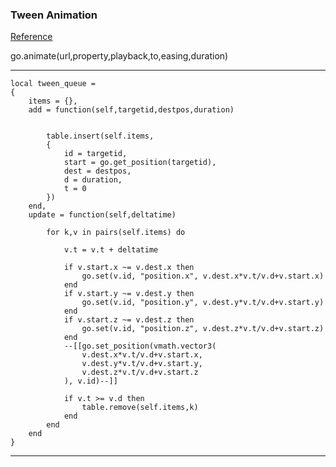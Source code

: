 ### Tween Animation

[Reference](http://www.defold.com/ref/go/#go.animate:url-property-playback-to-easing-duration--delay---complete_function-)

go.animate(url,property,playback,to,easing,duration)


---
    local tween_queue =
    {
        items = {},
        add = function(self,targetid,destpos,duration)


            table.insert(self.items,
            {
                id = targetid,
                start = go.get_position(targetid),
                dest = destpos,
                d = duration,
                t = 0
            })
        end,
        update = function(self,deltatime)

            for k,v in pairs(self.items) do

                v.t = v.t + deltatime

                if v.start.x ~= v.dest.x then
                    go.set(v.id, "position.x", v.dest.x*v.t/v.d+v.start.x)
                end
                if v.start.y ~= v.dest.y then
                    go.set(v.id, "position.y", v.dest.y*v.t/v.d+v.start.y)
                end
                if v.start.z ~= v.dest.z then
                    go.set(v.id, "position.z", v.dest.z*v.t/v.d+v.start.z)
                end
                --[[go.set_position(vmath.vector3(
                    v.dest.x*v.t/v.d+v.start.x,
                    v.dest.y*v.t/v.d+v.start.y,
                    v.dest.z*v.t/v.d+v.start.z
                ), v.id)--]]

                if v.t >= v.d then
                    table.remove(self.items,k)
                end
            end
        end
    }
---
